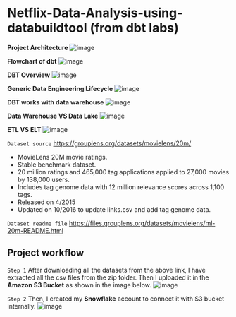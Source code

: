 # Netflix-Data-Analysis-using-databuildtool (from dbt labs)

**Project Architecture**
![image](https://github.com/user-attachments/assets/c6d26a6e-c217-46c8-90a5-2839657e1d5d)

**Flowchart of dbt**
![image](https://github.com/user-attachments/assets/7e493142-f768-434e-8e41-705e69224a8d)

**DBT Overview**
![image](https://github.com/user-attachments/assets/c469cdc4-7753-4dc3-9cb4-9339f8303bbd)

**Generic Data Engineering Lifecycle**
![image](https://github.com/user-attachments/assets/c724779d-ee51-4280-b013-c27c900260f2)

**DBT works with data warehouse**
![image](https://github.com/user-attachments/assets/901f1247-dc7d-4d9c-b0c1-ff2032f9cf46)

**Data Warehouse VS Data Lake**
![image](https://github.com/user-attachments/assets/86478bb7-7a41-4663-9eb9-e18246ba2da9)

**ETL VS ELT**
![image](https://github.com/user-attachments/assets/d94199a4-09d5-4601-886a-944c7be2f2a4)

``Dataset source``
https://grouplens.org/datasets/movielens/20m/

- MovieLens 20M movie ratings. 
- Stable benchmark dataset.
- 20 million ratings and 465,000 tag applications applied to 27,000 movies by 138,000 users.
- Includes tag genome data with 12 million relevance scores across 1,100 tags.
- Released on 4/2015
- Updated on 10/2016 to update links.csv and add tag genome data.

``Dataset readme file``
https://files.grouplens.org/datasets/movielens/ml-20m-README.html

## Project workflow
```Step 1```
After downloading all the datasets from the above link, I have extracted all the csv files from the zip folder. Then I uploaded it in the __Amazon S3 Bucket__ as shown in the image below.
![image](https://github.com/user-attachments/assets/87ceef94-4563-4e6d-a731-08f04dcb649b)

```Step 2```
Then, I created my __Snowflake__ account to connect it with S3 bucket internally.
![image](https://github.com/user-attachments/assets/dea9d0ea-95be-47db-9104-ff245a27045b)


